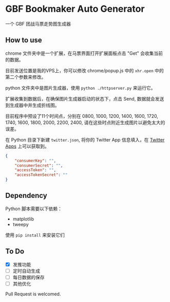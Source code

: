 # GBF Bookmaker Auto Generator

一个 GBF 团战马票走势图生成器

## How to use

chrome 文件夹中是一个扩展，在马票界面打开扩展面板点击 "Get" 会收集当前的数据。

目前发送位置是我的VPS上，你可以修改 chrome/popup.js 中的 `xhr.open` 中的第二个参数来修改。

python 文件夹中是图片生成器，使用 `python ./httpserver.py` 来运行它。

扩展收集到数据后，在确保图片生成器启动的状态下，点击 Send, 数据就会发送到生成器中并生成折线图。

目前程序中预设了11个时间点，分别在 0800, 1000, 1200, 1400, 1600, 1720, 1740, 1600, 1800, 2000, 2200, 2400, 请在这些时点附近生成图片以避免太大的误差。

在 Python 目录下新建 `twitter.json`, 将你的 Twitter App 信息填入，在 [Twitter Apps](https://apps.twitter.com) 上可以获取到。

```JSON
{
    "consumerKey": "",
    "consumerSecret": "",
    "accessToken": "",
    "accessTokenSecret": ""
}
```

## Dependency

Python 脚本需要以下依赖：

- matplotlib
- tweepy

使用 `pip install` 来安装它们

## To Do

- [x] 发推功能
- [ ] 定时自动生成
- [ ] 每日数据的保存
- [ ] 其他优化

Pull Request is welcomed.